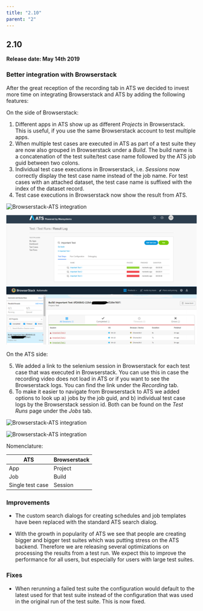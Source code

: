 ```yaml
---
title: "2.10"
parent: "2"
---
```


## 2.10

**Release date: May 14th 2019**

### Better integration with Browserstack

After the great reception of the recording tab in ATS we decided to invest more time on integrating Browserstack and ATS by adding the following features:

On the side of Browserstack:
1. Different apps in ATS show up as different *Projects* in Browserstack. This is useful, if you use the same Browserstack account to test multiple apps.
2. When multiple test cases are executed in ATS as part of a test suite they are now also grouped in Browserstack under a *Build*. The build name is a concatenation of the test suite/test case name followed by the ATS job guid between two colons.
3. Individual test case executions in Browserstack, i.e. *Sessions* now correctly display the test case name instead of the job name. For test cases with an attached dataset, the test case name is suffixed with the index of the dataset record.
4. Test case executions in Browserstack now show the result from ATS.


![Browserstack-ATS integration](../../../ats/refguide/rg-version-2/attachments/results/browserstack.png)

<!-- Please comment the next line when moving to Mendix Docs -->
![Browserstack-ATS integration](../../refguide/rg-version-2/attachments/results/browserstack.png)  

On the ATS side:

5. We added a link to the selenium session in Browserstack for each test case that was executed in Browserstack. You can use this in case the recording video does not load in ATS or if you want to see the Browserstack logs. You can find the link under the *Recording* tab.
6. To make it easier to navigate from Browserstack to ATS we added options to look up a) jobs by the job guid, and b) individual test case logs by the Browserstack session id. Both can be found on the *Test Runs* page under the *Jobs* tab.

![Browserstack-ATS integration](../../../ats/refguide/rg-version-2/attachments/results/lookup.gif)

<!-- Please comment the next line when moving to Mendix Docs -->
![Browserstack-ATS integration](../../refguide/rg-version-2/attachments/results/lookup.gif)

Nomenclature:

| ATS              | Browserstack |
| ---              | ---          |
| App              | Project      |
| Job              | Build        |
| Single test case | Session      |

### Improvements

* The custom search dialogs for creating schedules and job templates have been replaced with the standard ATS search dialog.

* With the growth in popularity of ATS we see that people are creating bigger and bigger test suites which was putting stress on the ATS backend. Therefore we are releasing several optimizations on processing the results from a test run. We expect this to improve the performance for all users, but especially for users with large test suites. 


### Fixes

* When rerunning a failed test suite the configuration would default to the latest used for that test suite instead of the configuration that was used in the original run of the test suite. This is now fixed.